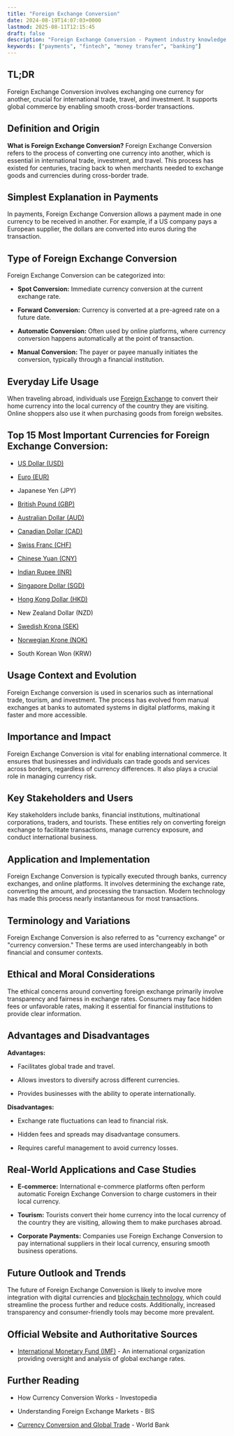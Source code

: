 ```yaml
---
title: "Foreign Exchange Conversion"
date: 2024-08-19T14:07:03+0000
lastmod: 2025-08-11T12:15:45
draft: false
description: "Foreign Exchange Conversion - Payment industry knowledge and insights"
keywords: ["payments", "fintech", "money transfer", "banking"]
---
```


## TL;DR

Foreign Exchange Conversion involves exchanging one currency for another, crucial for international trade, travel, and investment. It supports global commerce by enabling smooth cross-border transactions.

## Definition and Origin

**What is Foreign Exchange Conversion?** Foreign Exchange Conversion refers to the process of converting one currency into another, which is essential in international trade, investment, and travel. This process has existed for centuries, tracing back to when merchants needed to exchange goods and currencies during cross-border trade.

## Simplest Explanation in Payments

In payments, Foreign Exchange Conversion allows a payment made in one currency to be received in another. For example, if a US company pays a European supplier, the dollars are converted into euros during the transaction.

## Type of Foreign Exchange Conversion

Foreign Exchange Conversion can be categorized into:

- **Spot Conversion:** Immediate currency conversion at the current exchange rate.

- **Forward Conversion:** Currency is converted at a pre-agreed rate on a future date.

- **Automatic Conversion:** Often used by online platforms, where currency conversion happens automatically at the point of transaction.

- **Manual Conversion:** The payer or payee manually initiates the conversion, typically through a financial institution.

## Everyday Life Usage

When traveling abroad, individuals use [Foreign Exchange](https://faisalkhan.com/learn/payments-wiki/fx-foreign-exchange/) to convert their home currency into the local currency of the country they are visiting. Online shoppers also use it when purchasing goods from foreign websites.

## Top 15 Most Important Currencies for Foreign Exchange Conversion:

- [US Dollar (USD)](https://www.federalreserve.gov/)

- [Euro (EUR)](https://www.ecb.europa.eu/)

- Japanese Yen (JPY) 

- [British Pound (GBP)](https://www.bankofengland.co.uk/)

- [Australian Dollar (AUD)](https://www.rba.gov.au/)

- [Canadian Dollar (CAD)](https://www.bankofcanada.ca/)

- [Swiss Franc (CHF)](https://www.snb.ch/)

- [Chinese Yuan (CNY)](https://www.pbc.gov.cn/) 

- [Indian Rupee (INR)](https://www.rbi.org.in/) 

- [Singapore Dollar (SGD)](https://www.mas.gov.sg/) 

- [Hong Kong Dollar (HKD)](https://www.hkma.gov.hk/) 

- New Zealand Dollar (NZD) 

- [Swedish Krona (SEK)](https://www.riksbank.se/) 

- [Norwegian Krone (NOK)](https://www.norges-bank.no/) 

- South Korean Won (KRW) 

## Usage Context and Evolution

Foreign Exchange conversion is used in scenarios such as international trade, tourism, and investment. The process has evolved from manual exchanges at banks to automated systems in digital platforms, making it faster and more accessible.

## Importance and Impact

Foreign Exchange Conversion is vital for enabling international commerce. It ensures that businesses and individuals can trade goods and services across borders, regardless of currency differences. It also plays a crucial role in managing currency risk.

## Key Stakeholders and Users

Key stakeholders include banks, financial institutions, multinational corporations, traders, and tourists. These entities rely on converting foreign exchange to facilitate transactions, manage currency exposure, and conduct international business.

## Application and Implementation

Foreign Exchange Conversion is typically executed through banks, currency exchanges, and online platforms. It involves determining the exchange rate, converting the amount, and processing the transaction. Modern technology has made this process nearly instantaneous for most transactions.

## Terminology and Variations

Foreign Exchange Conversion is also referred to as "currency exchange" or "currency conversion." These terms are used interchangeably in both financial and consumer contexts.

## Ethical and Moral Considerations

The ethical concerns around converting foreign exchange primarily involve transparency and fairness in exchange rates. Consumers may face hidden fees or unfavorable rates, making it essential for financial institutions to provide clear information.

## Advantages and Disadvantages

**Advantages:**

- Facilitates global trade and travel.

- Allows investors to diversify across different currencies.

- Provides businesses with the ability to operate internationally.

**Disadvantages:**

- Exchange rate fluctuations can lead to financial risk.

- Hidden fees and spreads may disadvantage consumers.

- Requires careful management to avoid currency losses.

## Real-World Applications and Case Studies

- **E-commerce:** International e-commerce platforms often perform automatic Foreign Exchange Conversion to charge customers in their local currency.

- **Tourism:** Tourists convert their home currency into the local currency of the country they are visiting, allowing them to make purchases abroad.

- **Corporate Payments:** Companies use Foreign Exchange Conversion to pay international suppliers in their local currency, ensuring smooth business operations.

## Future Outlook and Trends

The future of Foreign Exchange Conversion is likely to involve more integration with digital currencies and [blockchain technology](https://faisalkhan.com/learn/payments-wiki/blockchain/blockchain-technology/), which could streamline the process further and reduce costs. Additionally, increased transparency and consumer-friendly tools may become more prevalent.

## Official Website and Authoritative Sources

- [International Monetary Fund (IMF)](https://www.imf.org/) - An international organization providing oversight and analysis of global exchange rates.

## Further Reading

- How Currency Conversion Works - Investopedia

- Understanding Foreign Exchange Markets - BIS

- [Currency Conversion and Global Trade](https://www.worldbank.org/en/topic/trade) - World Bank